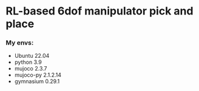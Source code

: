 # RL-based 6dof manipulator pick and place


### My envs:
- Ubuntu 22.04
- python 3.9
- mujoco 2.3.7
- mujoco-py 2.1.2.14
- gymnasium 0.29.1


### 
